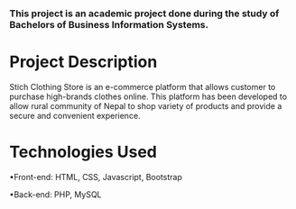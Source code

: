 ### This project is an academic project done during the study of Bachelors of Business Information Systems.

# Project Description

Stich Clothing Store is an e-commerce platform that allows customer to purchase high-brands clothes online. This platform has been developed to allow rural community of Nepal to shop variety of products and provide a secure and convenient experience. 

# Technologies Used
 
•Front-end: HTML, CSS, Javascript, Bootstrap

•Back-end: PHP, MySQL
